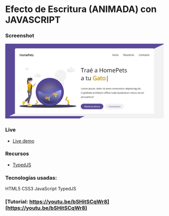 # Efecto de Escritura (ANIMADA) con JAVASCRIPT 

### Screenshot
![](img/homepet.png)

### Live 
- [Live demo](https://jeraldinnemg.github.io/efecto-escritura/)

### Recursos
- [TypedJS](https://github.com/mattboldt/typed.js/)

### Tecnologías usadas:
HTML5
CSS3
JavaScript
TypedJS

### [Tutorial: https://youtu.be/bSHitSCqWr8](https://youtu.be/bSHitSCqWr8)




